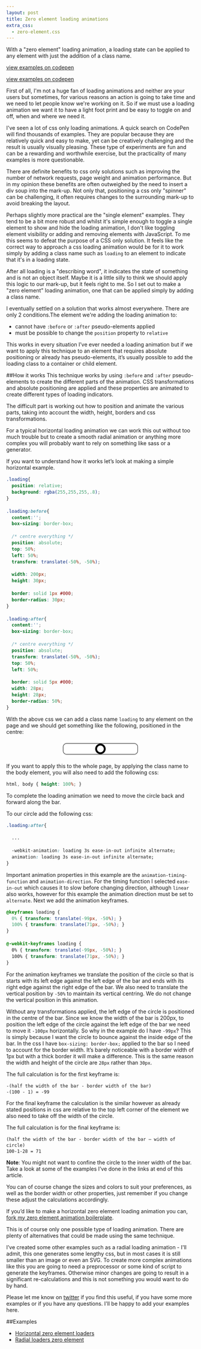 ```yaml
---
layout: post
title: Zero element loading animations
extra_css:
  - zero-element.css
---
```


With a "zero element" loading animation, a loading state can be applied to any element with just the addition of a class name.

<div class="row">
  <div class="col col-6">
    <a href="http://codepen.io/MadeByMike/pen/LEbYgr">
      <div class="loading horizontal-example"></div>
    </a>
    <p class="caption"><a href="http://codepen.io/MadeByMike/pen/bNeyEj?editors=110">view examples on codepen</a></p>
  </div>
  <div class="col col-6">
    <a href="http://codepen.io/MadeByMike/pen/bNeyEj?editors=110">
      <div class="loading radial-example"></div>
    </a>
    <p class="caption"><a href="http://codepen.io/MadeByMike/pen/bNeyEj?editors=110">view examples on codepen</a></p>
  </div>
</div>

First of all, I'm not a huge fan of loading animations and neither are your users but sometimes, for various reasons an action is going to take time and we need to let people know we're working on it. So if we must use a loading animation we want it to have a light foot print and be easy to toggle on and off, when and where we need it.

I've seen a lot of css only loading animations. A quick search on CodePen will find thousands of examples. They are popular because they are relatively quick and easy to make, yet can be creatively challenging and the result is usually visually pleasing. These type of experiments are fun and can be a rewarding and worthwhile exercise, but the practicality of many examples is more questionable.

There are definite benefits to css only solutions such as improving the number of network requests, page weight and animation performance. But in my opinion these benefits are often outweighed by the need to insert a div soup into the mark-up. Not only that, positioning a css only "spinner" can be challenging, it often requires changes to the surrounding mark-up to avoid breaking the layout.

Perhaps slightly more practical are the "single element" examples. They tend to be a bit more robust and whilst it's simple enough to toggle a single element to show and hide the loading animation, I don't like toggling element visibility or adding and removing elements with JavaScript. To me this seems to defeat the purpose of a CSS only solution. It feels like the correct way to approach a css loading animation would be for it to work simply by adding a class name such as `loading` to an element to indicate that it's in a loading state.

After all loading is a "describing word", it indicates the state of something and is not an object itself. Maybe it is a little silly to think we should apply this logic to our mark-up, but it feels right to me. So I set out to make a "zero element" loading animation, one that can be applied simply by adding a class name.

I eventually settled on a solution that works almost everywhere. There are only 2 conditions.The element we're adding the loading animation to:

 - cannot have `:before` or `:after` pseudo-elements applied
 - must be possible to change the `position` property to `relative`

This works in every situation I’ve ever needed a loading animation but if we want to apply this technique to an element that requires absolute positioning or already has pseudo-elements, it’s usually possible to add the loading class to a container or child element.

##How it works
This technique works by using `:before` and `:after` pseudo-elements to create the different parts of the animation. CSS transformations and absolute positioning are applied and these properties are animated to create different types of loading indicators.

The difficult part is working out how to position and animate the various parts, taking into account the width, height, borders and css transformations. 

For a typical horizontal loading animation we can work this out without too much trouble but to create a smooth radial animation or anything more complex you will probably want to rely on something like sass or a generator. 

If you want to understand how it works let’s look at making a simple horizontal example.

```css
.loading{
  position: relative; 
  background: rgba(255,255,255,.8);
}

.loading:before{
  content:''; 
  box-sizing: border-box;

  /* centre everything */
  position: absolute; 
  top: 50%;
  left: 50%; 
  transform: translate(-50%, -50%);
  
  width: 200px;
  height: 30px;
 
  border: solid 1px #000; 
  border-radius: 30px;
} 

.loading:after{
  content:''; 
  box-sizing: border-box;

  /* centre everything */
  position: absolute; 
  transform: translate(-50%, -50%);
  top: 50%;
  left: 50%;

  border: solid 5px #000;
  width: 28px;
  height: 28px;
  border-radius: 50%;
}
```

With the above css we can add a class name `loading` to any element on the page and we should get something like the following, positioned in the centre:

<img style="margin: 0 auto; display:block;" src="/img/zero-element-example.png">
 
If you want to apply this to the whole page, by applying the class name to the body element, you will also need to add the following css:

```css
html, body { height: 100%; }
```

To complete the loading animation we need to move the circle back and forward along the bar.

To our circle add the following css: 

```css
.loading:after{

  ...
  
  -webkit-animation: loading 3s ease-in-out infinite alternate;
  animation: loading 3s ease-in-out infinite alternate;
}
```

Important animation properties in this example are the `animation-timing-function` and `animation-direction`. For the timing function I selected `ease-in-out` which causes it to slow before changing direction, although `linear` also works, however for this example the animation direction must be set to `alternate`. Next we add the animation keyframes.

```css
@keyframes loading {
  0% { transform: translate(-99px, -50%); }
  100% { transform: translate(71px, -50%); }
}

@-webkit-keyframes loading {
  0% { transform: translate(-99px, -50%); }
  100% { transform: translate(71px, -50%); }
}
```

For the animation keyframes we translate the position of the circle so that is starts with its left edge against the left edge of the bar and ends with its right edge against the right edge of the bar. We also need to translate the vertical position by `-50%` to maintain its vertical centring. We do not change the vertical position in this animation.

Without any transformations applied, the left edge of the circle is positioned in the centre of the bar. Since we know the width of the bar is 200px, to position the left edge of the circle against the left edge of the bar we need to move it `-100px` horizontally. So why in the example do I have `-99px`? This is simply because I want the circle to bounce against the inside edge of the bar. In the css I have `box-sizing: border-box;` applied to the bar so I need to account for the border width. It’s barely noticeable with a border width of 1px but with a thick border it will make a difference. This is the same reason the width and height of the circle are `28px` rather than `30px`.

The full calculation is for the first keyframe is: 

```
-(half the width of the bar - border width of the bar)
-(100 - 1) = -99
```

For the final keyframe the calculation is the similar however as already stated positions in css are relative to the top left corner of the element we also need to take off the width of the circle.

The full calculation is for the final keyframe is:

```
(half the width of the bar - border width of the bar – width of circle)
100-1-28 = 71
```

**Note**: You might not want to confine the circle to the inner width of the bar. Take a look at some of the examples I’ve done in the links at end of this article. 

You can of course change the sizes and colors to suit your preferences, as well as the border width or other properties, just remember if you change these adjust the calculations accordingly.

If you’d like to make a horizontal zero element loading animation you can, [fork my zero element animation boilerplate](http://codepen.io/MadeByMike/pen/6fced0cf51ce07ef6833aa775d254652).

This is of course only one possible type of loading animation. There are plenty of alternatives that could be made using the same technique.

I’ve created some other examples such as a radial loading animation - I'll admit, this one generates some lengthy css, but in most cases it is still smaller than an image or even an SVG. To create more complex animations like this you are going to need a preprocessor or some kind of script to generate the keyframes. Otherwise minor changes are going to result in a significant re-calculations and this is not something you would want to do by hand.

Please let me know on [twitter](https://twitter.com/MikeRiethmuller) if you find this useful, if you have some more examples or if you have any questions. I'll be happy to add your examples here.

##Examples

 - [Horizontal zero element loaders](http://codepen.io/MadeByMike/pen/LEbYgr)
 - [Radial loaders zero element](http://codepen.io/MadeByMike/pen/bNeyEj?editors=110)

